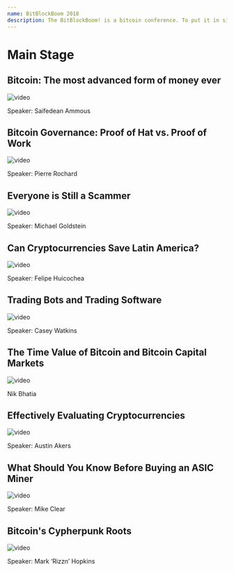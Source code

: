 ```yaml
---
name: BitBlockBoom 2018
description: The BitBlockBoom! is a bitcoin conference. To put it in simple terms this conference is only for people who are interested in Bitcoin. Attendees range from people highly known and heavily involved in Bitcoin, to people who are just trying to learn what bitcoin is all about. You will not find anyone shilling shitcoins or NFTs. This is a True Bitcoin Conference. BitBlockBoom has created a wonderful atmosphere to meet and discuss bitcoin with the speakers and other bitcoiners.
---
```


# Main Stage

## Bitcoin: The most advanced form of money ever

![video](https://youtu.be/L5cr9DZyA_g?si=IdKYfZjZu6EgpEVz)

Speaker: Saifedean Ammous

## Bitcoin Governance: Proof of Hat vs. Proof of Work

![video](https://youtu.be/JFemF_XFVes?si=rlx25uQnJHQnY4xq)

Speaker: Pierre Rochard

## Everyone is Still a Scammer

![video](https://youtu.be/nIlkpX6qqLg?si=L63qQtn0Be9nDu0x)

Speaker: Michael Goldstein

## Can Cryptocurrencies Save Latin America?

![video](https://youtu.be/imqZaRU-5rI?si=LFxTegLH5O5LXRvM)

Speaker: Felipe Huicochea

## Trading Bots and Trading Software

![video](https://youtu.be/3LXgFmsd_6M?si=17lHoHgk5eFcohDF)

Speaker: Casey Watkins

## The Time Value of Bitcoin and Bitcoin Capital Markets

![video](https://youtu.be/9EBkOzpUAh0?si=WRnxp2cm7cdxp26B)

Nik Bhatia

## Effectively Evaluating Cryptocurrencies

![video](https://youtu.be/wZOfux2L6as?si=xxbuQ2FpQtnWsY86)

Speaker: Austin Akers

## What Should You Know Before Buying an ASIC Miner

![video](https://youtu.be/Qde_Ktt1OeE?si=WLgm620fdc8T5pbL)

Speaker: Mike Clear

## Bitcoin's Cypherpunk Roots

![video](https://youtu.be/0TAC9PJJGs8?si=Y68-TEOm8vE0-zVU)

Speaker: Mark ‘Rizzn’ Hopkins
